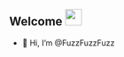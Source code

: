 ## Welcome <img src="https://raw.githubusercontent.com/aemmadi/aemmadi/master/wave.gif" width="30">

- 👋 Hi, I’m @FuzzFuzzFuzz

<!---
FuzzFuzzFuzz/FuzzFuzzFuzz is a ✨ special ✨ repository because its `README.md` (this file) appears on your GitHub profile.
You can click the Preview link to take a look at your changes.
--->
